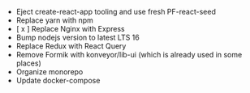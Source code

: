 * Eject create-react-app tooling and use fresh PF-react-seed
* Replace yarn with npm
*  [ x ] Replace Nginx with Express
* Bump nodejs version to latest LTS 16
* Replace Redux with React Query 
* Remove Formik with konveyor/lib-ui (which is already used in some places)
* Organize monorepo
* Update docker-compose